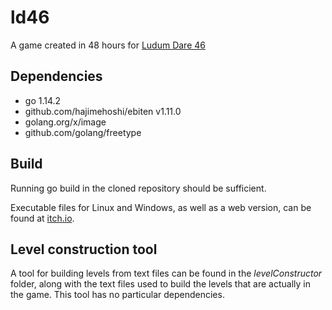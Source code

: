 # ld46

A game created in 48 hours for [Ludum Dare 46](https://ldjam.com/events/ludum-dare/46)

## Dependencies

* go 1.14.2
* github.com/hajimehoshi/ebiten v1.11.0
* golang.org/x/image
* github.com/golang/freetype

## Build

Running go build in the cloned repository should be sufficient.

Executable files for Linux and Windows, as well as a web version, can be found at [itch.io](https://loig.itch.io/xtreme).

## Level construction tool

A tool for building levels from text files can be found in the *levelConstructor* folder, along with the text files used to build the levels that are actually in the game. This tool has no particular dependencies.
